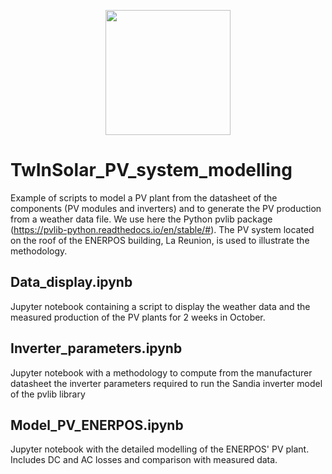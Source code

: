 <p align="center"><img src="https://twinsolar.eu/wp-content/uploads/2023/03/logo_twinsolar_seul.png" width="200"></p>

# TwInSolar_PV_system_modelling
Example of scripts to model a PV plant from the datasheet of the components (PV modules and inverters) and to generate the PV production from a weather data file. We use here the Python pvlib package (https://pvlib-python.readthedocs.io/en/stable/#). The PV system located on the roof of the ENERPOS building, La Reunion, is used to illustrate the methodology.

## Data_display.ipynb
Jupyter notebook containing a script to display the weather data and the measured production of the PV plants for 2 weeks in October. 

## Inverter_parameters.ipynb
Jupyter notebook with a methodology to compute from the manufacturer datasheet the inverter parameters required to run the Sandia inverter model of the pvlib library

## Model_PV_ENERPOS.ipynb
Jupyter notebook with the detailed modelling of the ENERPOS' PV plant. Includes DC and AC losses and comparison with measured data.
